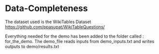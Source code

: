 # Data-Completeness

The dataset used is the WikiTables Dataset
https://github.com/ppasupat/WikiTableQuestions/

Everything needed for the demo has been added to the folder called : for_the_demo. The demo_file reads inputs from demo_inputs.txt and writes outputs to demo/results.txt

